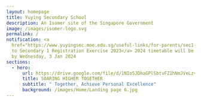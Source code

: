 ```yaml
---
layout: homepage
title: Yuying Secondary School
description: An Isomer site of the Singapore Government
image: /images/isomer-logo.svg
permalink: /
notification: <a
  href="https://www.yuyingsec.moe.edu.sg/useful-links/for-parents/sec1-reg-2023/">Guide
  to Secondary 1 Registration Exercise 2023</a> 2024 timetable will be uploaded
  by Wednesday, 3 Jan 2024
sections:
  - hero:
      url: https://drive.google.com/file/d/1NIo5JDhaGPlSbtvFZ1hNmJVeLzvrqsmo/view?usp=share_link
      title: SOARING HIGHER TOGETHER
      subtitle: " Together, Achieve Personal Excellence"
      background: /images/Home/Landing page 6.jpg
---
```

